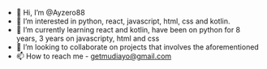 - 👋 Hi, I’m @Ayzero88
- 👀 I’m interested in python, react, javascript, html, css and kotlin.
- 🌱 I’m currently learning react and kotlin, have been on python for 8 years, 3 years on javascripty, html and css
- 💞️ I’m looking to collaborate on projects that involves the aforementioned
- 📫 How to reach me - getmudiayo@gmail.com

<!---
Ayzero88/Ayzero88 is a ✨ special ✨ repository because its `README.md` (this file) appears on your GitHub profile.
You can click the Preview link to take a look at your changes.
--->

